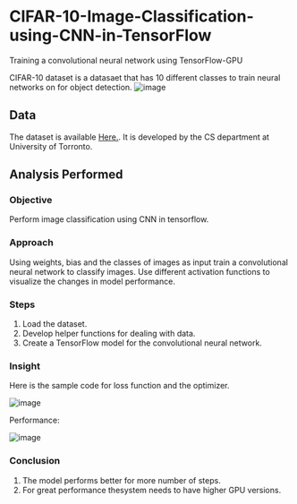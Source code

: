 # CIFAR-10-Image-Classification-using-CNN-in-TensorFlow
Training a convolutional neural network using TensorFlow-GPU

CIFAR-10 dataset is a datasaet that has 10 different classes to train neural networks on for object detection.
![image](https://user-images.githubusercontent.com/35174083/55754636-269dbf80-5a1b-11e9-9a69-1a769dc30b8f.png)

## Data
The dataset is available [Here.](https://www.cs.toronto.edu/~kriz/cifar.html). It is developed by the CS department at University of Torronto.

## Analysis Performed
### Objective
Perform image classification using CNN in tensorflow.

### Approach
Using weights, bias and the classes of images as input train a convolutional neural network to classify images. Use different activation functions to visualize the changes in model performance.

### Steps
1. Load the dataset.
2. Develop helper functions for dealing with data.
3. Create a TensorFlow model for the convolutional neural network.

### Insight
Here is the sample code for loss function and the optimizer.

![image](https://user-images.githubusercontent.com/35174083/55756236-08d25980-5a1f-11e9-8064-6404de1b0c35.png)

Performance:

![image](https://user-images.githubusercontent.com/35174083/55756281-269fbe80-5a1f-11e9-9aa6-2545ddf3b4ba.png)


### Conclusion
1. The model performs better for more number of steps.
2. For great performance thesystem needs to have higher GPU versions.
